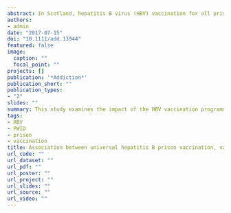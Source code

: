 ```yaml
---
abstract: In Scotland, hepatitis B virus (HBV) vaccination for all prisoners was introduced in 1999; here, we examine the impact of this programme among people who inject drugs (PWID) in the community. This study aimed to compare rates of HBV vaccine uptake before and after implementation of the prison programme and to estimate the determinants of vaccine uptake, the levels of ever/current HBV infection and the associations between vaccine uptake and ever/current HBV infection.
authors:
- admin
date: "2017-07-15"
doi: "10.1111/add.13944"
featured: false
image:
  caption: ""
  focal_point: ""
projects: []
publication: '*Addiction*'
publication_short: ""
publication_types:
- "2"
slides: ""
summary: This study examines the impact of the HBV vaccination programme for prisoners in Scotland among people who inject drugs (PWID) in the community
tags:
- HBV
- PWID
- prison
- vaccination
title: Association between universal hepatitis B prison vaccination, vaccine uptake and hepatitis B infection among people who inject drugs
url_code: ""
url_dataset: ""
url_pdf: ""
url_poster: ""
url_project: ""
url_slides: ""
url_source: ""
url_video: ""
---
```


